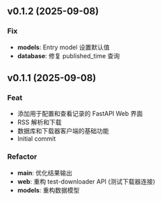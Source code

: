 ## v0.1.2 (2025-09-08)

### Fix

- **models**: Entry model 设置默认值
- **database**: 修复 published_time 查询

## v0.1.1 (2025-09-08)

### Feat

- 添加用于配置和查看记录的 FastAPI Web 界面
- RSS 解析和下载
- 数据库和下载器客户端的基础功能
- Initial commit

### Refactor

- **main**: 优化结果输出
- **web**: 重构 test-downloader API (测试下载器连接)
- **models**: 重构数据模型
